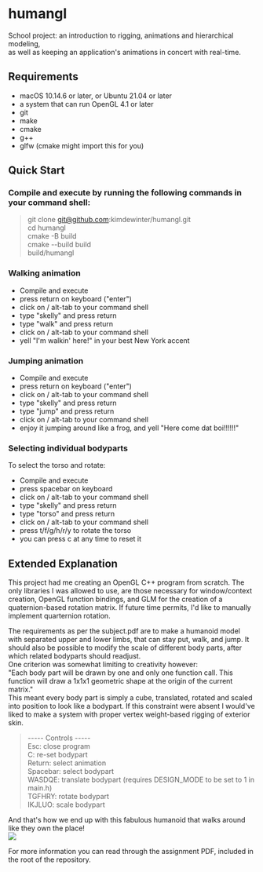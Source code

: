 # humangl
School project: an introduction to rigging, animations and hierarchical modeling,<br>as well as keeping an application's animations in concert with real-time.

## Requirements
- macOS 10.14.6 or later, or Ubuntu 21.04 or later
- a system that can run OpenGL 4.1 or later
- git
- make
- cmake
- g++
- glfw (cmake might import this for you)

## Quick Start
### Compile and execute by running the following commands in your command shell:
>git clone git@github.com:kimdewinter/humangl.git<br/>
>cd humangl<br/>
>cmake -B build<br/>
>cmake --build build<br/>
>build/humangl<br/>

### Walking animation
- Compile and execute
- press return on keyboard ("enter")
- click on / alt-tab to your command shell
- type "skelly" and press return
- type "walk" and press return
- click on / alt-tab to your command shell
- yell "I'm walkin' here!" in your best New York accent

### Jumping animation
- Compile and execute
- press return on keyboard ("enter")
- click on / alt-tab to your command shell
- type "skelly" and press return
- type "jump" and press return
- click on / alt-tab to your command shell
- enjoy it jumping around like a frog, and yell "Here come dat boi!!!!!!"

### Selecting individual bodyparts
To select the torso and rotate:
- Compile and execute
- press spacebar on keyboard
- click on / alt-tab to your command shell
- type "skelly" and press return
- type "torso" and press return
- click on / alt-tab to your command shell
- press t/f/g/h/r/y to rotate the torso
- you can press c at any time to reset it

## Extended Explanation
This project had me creating an OpenGL C++ program from scratch. The only libraries I was allowed to use, are those necessary for window/context creation, OpenGL function bindings, and GLM for the creation of a quaternion-based rotation matrix. If future time permits, I'd like to manually implement quarternion rotation.

The requirements as per the subject.pdf are to make a humanoid model with separated upper and lower limbs, that can stay put, walk, and jump. It should also be possible to modify the scale of different body parts, after which related bodyparts should readjust.<br/>One criterion was somewhat limiting to creativity however:<br/>"Each body part will be drawn by one and only one function call. This function will draw a 1x1x1 geometric shape at the origin of the current matrix."<br/>This meant every body part is simply a cube, translated, rotated and scaled into position to look like a bodypart. If this constraint were absent I would've liked to make a system with proper vertex weight-based rigging of exterior skin.

>----- Controls -----<br/>
>Esc: close program<br/>
>C: re-set bodypart<br/>
>Return: select animation<br/>
>Spacebar: select bodypart<br/>
>WASDQE: translate bodypart (requires DESIGN_MODE to be set to 1 in main.h)<br/>
>TGFHRY: rotate bodypart<br/>
>IKJLUO: scale bodypart<br/>

And that's how we end up with this fabulous humanoid that walks around like they own the place!<br/>
![](https://i.imgur.com/fneQfSD.gif)

For more information you can read through the assignment PDF, included in the root of the repository.
